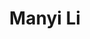 ---
# Display name
title: Manyi Li
home_page: https://manyili12345.github.io/

# Is this the primary user of the site?
superuser: false

highlight_name: false
---